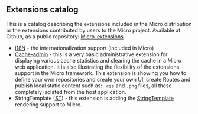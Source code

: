 ## Extensions catalog

This is a catalog describing the extensions included in the Micro distribution or the extensions contributed by users to the Micro project. Available at Github, as a public repository:  [Micro-extensions](https://github.com/florinpatrascu/micro-extensions).


 - [i18N](/internationalization.md) - the internationalization support (included in Micro)
 - [Cache-admin](https://github.com/florinpatrascu/micro-extensions/tree/master/cache_admin) - this is a very basic administrative extension for displaying various cache statistics and clearing the cache in a Micro web application. It is also illustrating the flexibility of the extensions support in the Micro framework. This extension is showing you how to define your own repositories and create your own UI, create Routes and publish local static content such as: `.css` and `.png` files, all these completely isolated from the host application.
 - StringTemplate ([ST](https://github.com/florinpatrascu/micro-extensions/tree/master/st)) - this extension is adding the [StringTemplate](http://www.stringtemplate.org/) rendering support to Micro.